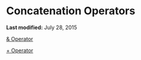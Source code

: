 
# Concatenation Operators

 **Last modified:** July 28, 2015

 [&amp; Operator](2da023d2-675b-ebcc-ea01-50b7fb6a4857.md)

 [+ Operator](fa6ce797-a49c-af99-4ab5-112056c2a584.md)

